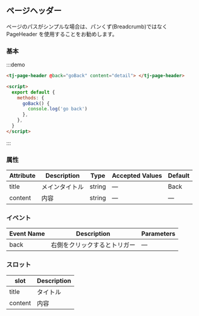 ## ページヘッダー

ページのパスがシンプルな場合は、パンくず(Breadcrumb)ではなく PageHeader を使用することをお勧めします。

### 基本

:::demo

```html
<tj-page-header @back="goBack" content="detail"> </tj-page-header>

<script>
  export default {
    methods: {
      goBack() {
        console.log('go back')
      },
    },
  }
</script>
```

:::

### 属性

| Attribute | Description    | Type   | Accepted Values | Default |
| --------- | -------------- | ------ | --------------- | ------- |
| title     | メインタイトル | string | —               | Back    |
| content   | 内容           | string | —               | —       |

### イベント

| Event Name | Description                  | Parameters |
| ---------- | ---------------------------- | ---------- |
| back       | 右側をクリックするとトリガー | —          |

### スロット

| slot    | Description |
| ------- | ----------- |
| title   | タイトル    |
| content | 内容        |
